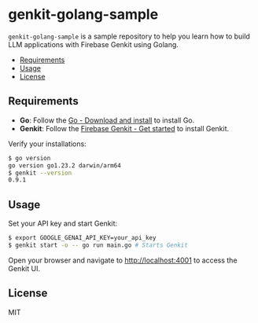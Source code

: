 # genkit-golang-sample

`genkit-golang-sample` is a sample repository to help you learn how to build LLM applications with Firebase Genkit using Golang.

- [Requirements](#requirements)
- [Usage](#usage)
- [License](#license)

## Requirements

- **Go**: Follow the [Go - Download and install](https://go.dev/doc/install) to install Go.
- **Genkit**: Follow the [Firebase Genkit - Get started](https://firebase.google.com/docs/genkit/get-started) to install Genkit.

Verify your installations:

```bash
$ go version
go version go1.23.2 darwin/arm64
$ genkit --version
0.9.1
```

## Usage

Set your API key and start Genkit:

```bash
$ export GOOGLE_GENAI_API_KEY=your_api_key
$ genkit start -o -- go run main.go # Starts Genkit
```

Open your browser and navigate to [http://localhost:4001](http://localhost:4001) to access the Genkit UI.

## License

MIT
